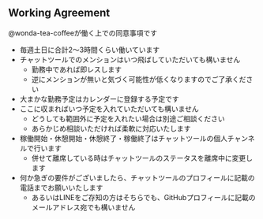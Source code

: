 ## Working Agreement

@wonda-tea-coffeeが働く上での同意事項です

- 毎週土日に合計2～3時間くらい働いています
- チャットツールでのメンションはいつ飛ばしていただいても構いません
  - 勤務中であれば即レスします
  - 逆にメンションが無いと気づく可能性が低くなりますのでご了承ください
- 大まかな勤務予定はカレンダーに登録する予定です
- ここに収まればいつ予定を入れていただいても構いません
  - どうしても範囲外に予定を入れたい場合は別途ご相談ください
  - あらかじめ相談いただければ柔軟に対応いたします
- 稼働開始・休憩開始・休憩終了・稼働終了はチャットツールの個人チャンネルで行います
  - 併せて離席している時はチャットツールのステータスを離席中に変更します
- 何か急ぎの要件がございましたら、チャットツールのプロフィールに記載の電話までお願いいたします
  - あるいはLINEをご存知の方はそちらでも、GitHubプロフィールに記載のメールアドレス宛でも構いません
